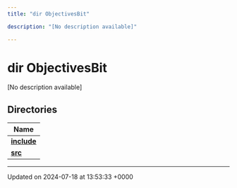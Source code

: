 ```yaml
---
title: "dir ObjectivesBit"

description: "[No description available]"

---
```


# dir ObjectivesBit

[No description available]

## Directories

| Name           |
| -------------- |
| **[include](/documentation/code/files/dir_6ce791300f400cb6e734598051f76540/#dir-include)**  |
| **[src](/documentation/code/files/dir_dfcc8bb7e7670847eb82b8b79d6e34db/#dir-src)**  |






-------------------------------

Updated on 2024-07-18 at 13:53:33 +0000
